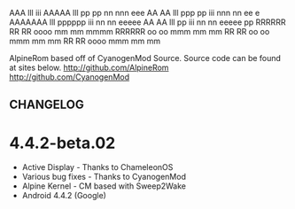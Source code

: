 
  AAA   lll         iii
 AAAAA  lll pp pp       nn nnn    eee
AA   AA lll ppp  pp iii nnn  nn ee   e
AAAAAAA lll pppppp  iii nn   nn eeeee
AA   AA lll pp      iii nn   nn  eeeee
            pp
RRRRRR
RR   RR  oooo  mm mm mmmm
RRRRRR  oo  oo mmm  mm  mm
RR  RR  oo  oo mmm  mm  mm
RR   RR  oooo  mmm  mm  mm


AlpineRom based off of CyanogenMod Source.
Source code can be found at sites below.
http://github.com/AlpineRom
http://github.com/CyanogenMod


CHANGELOG
----------------------
# 4.4.2-beta.02
* Active Display - Thanks to ChameleonOS
* Various bug fixes - Thanks to CyanogenMod
* Alpine Kernel - CM based with Sweep2Wake
* Android 4.4.2 (Google)

